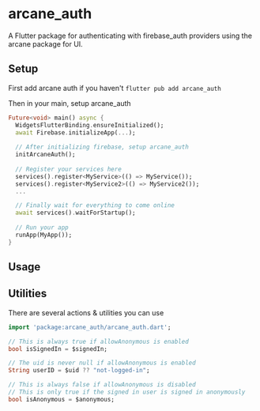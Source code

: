 # arcane_auth

A Flutter package for authenticating with firebase_auth providers using the arcane package for UI.

## Setup

First add arcane auth if you haven't `flutter pub add arcane_auth`

Then in your main, setup arcane_auth

```dart
Future<void> main() async {
  WidgetsFlutterBinding.ensureInitialized();
  await Firebase.initializeApp(...);
  
  // After initializing firebase, setup arcane_auth
  initArcaneAuth();
  
  // Register your services here
  services().register<MyService>(() => MyService());
  services().register<MyService2>(() => MyService2());
  ...

  // Finally wait for everything to come online
  await services().waitForStartup();
  
  // Run your app
  runApp(MyApp());
}
```

## Usage

## Utilities

There are several actions & utilities you can use

```dart
import 'package:arcane_auth/arcane_auth.dart';

// This is always true if allowAnonymous is enabled
bool isSignedIn = $signedIn;

// The uid is never null if allowAnonymous is enabled
String userID = $uid ?? "not-logged-in";

// This is always false if allowAnonymous is disabled
// This is only true if the signed in user is signed in anonymously
bool isAnonymous = $anonymous;
```